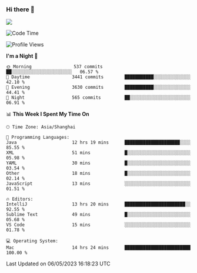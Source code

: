 ### Hi there 👋

<!--
**JJAYCHEN1e/jjaychen1e** is a ✨ _special_ ✨ repository because its `README.md` (this file) appears on your GitHub profile.

Here are some ideas to get you started:

- 🔭 I’m currently working on ...
- 🌱 I’m currently learning ...
- 👯 I’m looking to collaborate on ...
- 🤔 I’m looking for help with ...
- 💬 Ask me about ...
- 📫 How to reach me: ...
- 😄 Pronouns: ...
- ⚡ Fun fact: ...
-->

[![](https://github-readme-stats.vercel.app/api?username=jjaychen1e&show_icons=true)](https://github.com/jjaychen1e/github-readme-stats?count_private=true)

<!--START_SECTION:waka-->
![Code Time](http://img.shields.io/badge/Code%20Time-659%20hrs%2033%20mins-blue)

![Profile Views](http://img.shields.io/badge/Profile%20Views-0-blue)

**I'm a Night 🦉** 

```text
🌞 Morning                537 commits         ██░░░░░░░░░░░░░░░░░░░░░░░   06.57 % 
🌆 Daytime                3441 commits        ███████████░░░░░░░░░░░░░░   42.10 % 
🌃 Evening                3630 commits        ███████████░░░░░░░░░░░░░░   44.41 % 
🌙 Night                  565 commits         ██░░░░░░░░░░░░░░░░░░░░░░░   06.91 % 
```


📊 **This Week I Spent My Time On** 

```text
🕑︎ Time Zone: Asia/Shanghai

💬 Programming Languages: 
Java                     12 hrs 19 mins      █████████████████████░░░░   85.55 % 
XML                      51 mins             █░░░░░░░░░░░░░░░░░░░░░░░░   05.98 % 
YAML                     30 mins             █░░░░░░░░░░░░░░░░░░░░░░░░   03.54 % 
Other                    18 mins             █░░░░░░░░░░░░░░░░░░░░░░░░   02.14 % 
JavaScript               13 mins             ░░░░░░░░░░░░░░░░░░░░░░░░░   01.51 % 

🔥 Editors: 
IntelliJ                 13 hrs 20 mins      ███████████████████████░░   92.55 % 
Sublime Text             49 mins             █░░░░░░░░░░░░░░░░░░░░░░░░   05.68 % 
VS Code                  15 mins             ░░░░░░░░░░░░░░░░░░░░░░░░░   01.78 % 

💻 Operating System: 
Mac                      14 hrs 24 mins      █████████████████████████   100.00 % 
```


 Last Updated on 06/05/2023 16:18:23 UTC
<!--END_SECTION:waka-->
